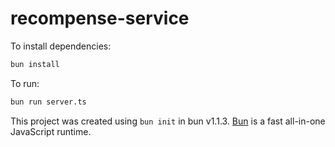 # recompense-service

To install dependencies:

```bash
bun install
```

To run:

```bash
bun run server.ts
```

This project was created using `bun init` in bun v1.1.3. [Bun](https://bun.sh) is a fast all-in-one JavaScript runtime.
